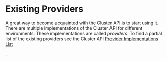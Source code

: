 # Existing Providers

A great way to become acquainted with the Cluster API is to start using it.
There are multiple implementations of the Cluster API for different environments.
These implementations are called _providers_. To find a partial list of the 
existing providers see the Cluster API [Provider Implementations List][provider-implementations-list]

[provider-implementations-list]: https://github.com/kubernetes-sigs/cluster-api/blob/master/README.md#provider-implementations
.
